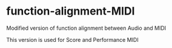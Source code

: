 # function-alignment-MIDI

Modified version of function alignment between Audio and MIDI

This version is used for Score and Performance MIDI
